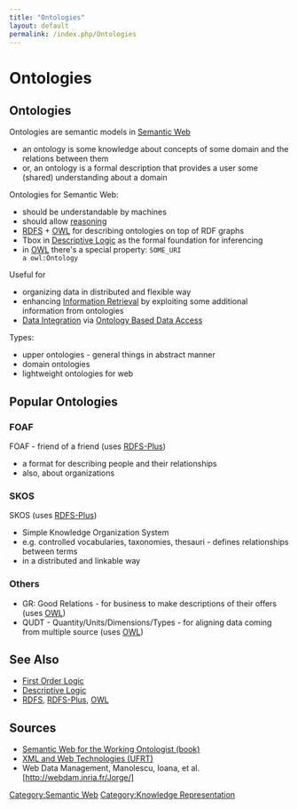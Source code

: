 ```yaml
---
title: "Ontologies"
layout: default
permalink: /index.php/Ontologies
---
```


# Ontologies

## Ontologies
Ontologies are semantic models in [Semantic Web](Semantic_Web)
- an ontology is some knowledge about concepts of some domain and the relations between them
- or, an ontology is a formal description that provides a user some (shared) understanding about a domain


Ontologies for Semantic Web:
- should be understandable by machines
- should allow [reasoning](Inference_in_Semantic_Web)
- [RDFS](RDFS) + [OWL](OWL) for describing ontologies on top of RDF graphs
- Tbox in [Descriptive Logic](Descriptive_Logic) as the formal foundation for inferencing
- in [OWL](OWL) there's a special property: <code>SOME_URI a owl:Ontology</code>


Useful for 
- organizing data in distributed and flexible way
- enhancing [Information Retrieval](Information_Retrieval) by exploiting some additional information from ontologies
- [Data Integration](Data_Integration) via [Ontology Based Data Access](Ontology_Based_Data_Access)


Types:
- upper ontologies - general things in abstract manner
- domain ontologies 
- lightweight ontologies for web



## Popular Ontologies
### FOAF
FOAF - friend of a friend (uses [RDFS-Plus](RDFS-Plus))
- a format for describing people and their relationships
- also, about organizations

### SKOS
SKOS  (uses [RDFS-Plus](RDFS-Plus))
- Simple Knowledge Organization System
- e.g. controlled vocabularies, taxonomies, thesauri - defines relationships between terms
- in a distributed and linkable way

### Others
- GR: Good Relations - for business to make descriptions of their offers (uses [OWL](OWL))
- QUDT - Quantity/Units/Dimensions/Types - for aligning data coming from multiple source  (uses [OWL](OWL))



## See Also
- [First Order Logic](First_Order_Logic)
- [Descriptive Logic](Descriptive_Logic)
- [RDFS](RDFS), [RDFS-Plus](RDFS-Plus), [OWL](OWL)

## Sources
- [Semantic Web for the Working Ontologist (book)](Semantic_Web_for_the_Working_Ontologist_(book))
- [XML and Web Technologies (UFRT)](XML_and_Web_Technologies_(UFRT))
- Web Data Management, Manolescu, Ioana, et al. [http://webdam.inria.fr/Jorge/]


[Category:Semantic Web](Category_Semantic_Web)
[Category:Knowledge Representation](Category_Knowledge_Representation)